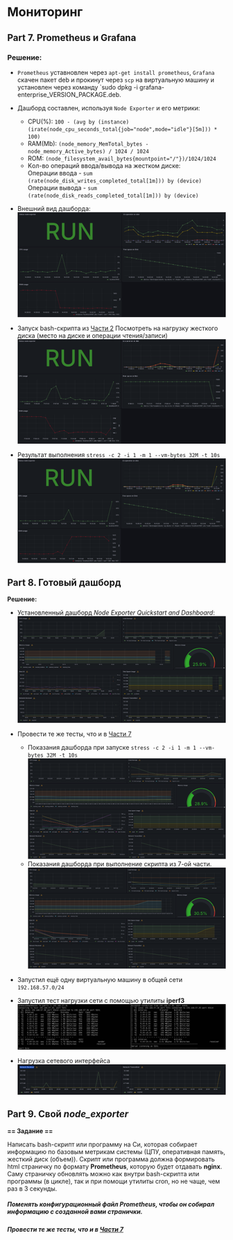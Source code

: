
# Мониторинг
## Part 7. **Prometheus** и **Grafana**
### Решение:
- `Prometheus` уставновлен через `apt-get install prometheus`, `Grafana` скачен пакет deb и прокинут через `scp` на виртуальную машину и установлен через команду `sudo dpkg -i grafana-enterprise_VERSION_PACKAGE.deb.
- Дашборд составлен, используя `Node Exporter` и его метрики:
    - CPU(%): `100 - (avg by (instance) (irate(node_cpu_seconds_total{job="node",mode="idle"}[5m])) * 100)`
    - RAM(Mb): `(node_memory_MemTotal_bytes - node_memory_Active_bytes) / 1024 / 1024`
    - ROM: `(node_filesystem_avail_bytes{mountpoint="/"})/1024/1024`
    - Kол-во операций ввода/вывода на жестком диске:    
    Операции ввода - `sum (rate(node_disk_writes_completed_total[1m])) by (device)`
    Операции вывода - `sum (rate(node_disk_reads_completed_total[1m])) by (device)`
- Внешний вид дашборда: \
 ![](../screens/1.png)


-  Запуск bash-скрипта из [Части 2](#part-2-засорение-файловой-системы)
 Посмотреть на нагрузку жесткого диска (место на диске и операции чтения/записи) \
![](../screens/3.png)
- Результат выполнения `stress -c 2 -i 1 -m 1 --vm-bytes 32M -t 10s` \
 ![](../screens/2.png)

## Part 8. Готовый дашборд

**Решение:**

- Установленный дашборд *Node Exporter Quickstart and Dashboard*: \
 ![](../screens/4.png)

- Провести те же тесты, что и в [Части 7](#part-7-prometheus-и-grafana)
    - Показания дашборда при запуске `stress -c 2 -i 1 -m 1 --vm-bytes 32M -t 10s` \
     ![](../screens/5.png)
    - Показания дашборда при выполнение скрипта из 7-ой части. \
 ![](../screens/6.png)


- Запустил ещё одну виртуальную машину в общей сети `192.168.57.0/24`
- Запустил тест нагрузки сети с помощью утилиты **iperf3** \
 ![](../screens/7.png)

- Нагрузка сетевого интерфейса \
 ![](../screens/9.png)


## Part 9. Свой *node_exporter*

**== Задание ==**

Написать bash-скрипт или программу на Си, которая собирает информацию по базовым метрикам системы (ЦПУ, оперативная память, жесткий диск (объем)).
Скрипт или программа должна формировать html страничку по формату **Prometheus**, которую будет отдавать **nginx**. \
Саму страничку обновлять можно как внутри bash-скрипта или программы (в цикле), так и при помощи утилиты cron, но не чаще, чем раз в 3 секунды.

##### Поменять конфигурационный файл **Prometheus**, чтобы он собирал информацию с созданной вами странички.

##### Провести те же тесты, что и в [Части 7](#part-7-prometheus-и-grafana)